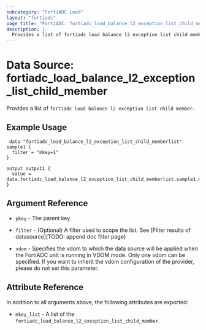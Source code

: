 ```yaml
---
subcategory: "FortiADC Load"
layout: "fortiadc"
page_title: "FortiADC: fortiadc_load_balance_l2_exception_list_child_member"
description: |-
  Provides a list of fortiadc load balance l2 exception list child member
---
```


# Data Source: fortiadc_load_balance_l2_exception_list_child_member
Provides a list of `fortiadc load balance l2 exception list child member`.

## Example Usage

```hcl
 data "fortiadc_load_balance_l2_exception_list_child_memberlist" sample1 {
  filter = "mkey=1"
}

output output1 {
  value = data.fortiadc_load_balance_l2_exception_list_child_memberlist.sample1.mkey_list
}
```

## Argument Reference

* `pkey` - The parent key.
* `filter` - (Optional) A filter used to scope the list. See [Filter results of datasource](TODO: append doc filter page)

* `vdom` - Specifies the vdom to which the data source will be applied when the FortiADC unit is running in VDOM mode. Only one vdom can be specified. If you want to inherit the vdom configuration of the provider, please do not set this parameter.

## Attribute Reference

In addition to all arguments above, the following attributes are exported:

* `mkey_list` -  A list of the `fortiadc_load_balance_l2_exception_list_child_member`.
